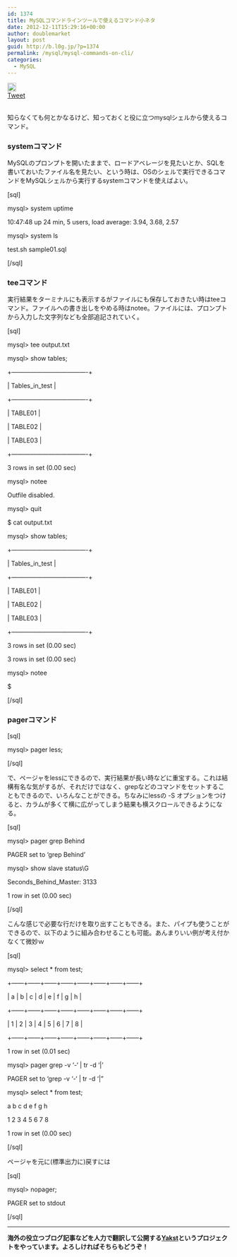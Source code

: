 ```yaml
---
id: 1374
title: MySQLコマンドラインツールで使えるコマンド小ネタ
date: 2012-12-11T15:29:16+00:00
author: doublemarket
layout: post
guid: http://b.l0g.jp/?p=1374
permalink: /mysql/mysql-commands-on-cli/
categories:
  - MySQL
---
```

<div class='wp_social_bookmarking_light'>
  <div class="wsbl_hatena_button">
    <a href="http://b.hatena.ne.jp/entry/http://b.l0g.jp/mysql/mysql-commands-on-cli/" class="hatena-bookmark-button" data-hatena-bookmark-title="MySQLコマンドラインツールで使えるコマンド小ネタ" data-hatena-bookmark-layout="standard" title="このエントリーをはてなブックマークに追加"> <img src="//b.hatena.ne.jp/images/entry-button/button-only@2x.png" alt="このエントリーをはてなブックマークに追加" width="20" height="20" style="border: none;" /></a>
  </div>
  
  <div class="wsbl_facebook_like">
    <div id="fb-root">
    </div><fb:like href="http://b.l0g.jp/mysql/mysql-commands-on-cli/" layout="button_count" action="like" width="100" share="false" show_faces="false" ></fb:like>
  </div>
  
  <div class="wsbl_twitter">
    <a href="https://twitter.com/share" class="twitter-share-button"{count} data-url="http://b.l0g.jp/mysql/mysql-commands-on-cli/" data-text="MySQLコマンドラインツールで使えるコマンド小ネタ" data-via="dblmkt " data-lang="ja">Tweet</a>
  </div>
  
  <div class="wsbl_google_plus_one">
    <g:plusone size="medium" annotation="none" href="http://b.l0g.jp/mysql/mysql-commands-on-cli/" ></g:plusone>
  </div>
</div>

<br class='wp_social_bookmarking_light_clear' />

知らなくても何とかなるけど、知っておくと役に立つmysqlシェルから使えるコマンド。

### systemコマンド

MySQLのプロンプトを開いたままで、ロードアベレージを見たいとか、SQLを書いておいたファイル名を見たい、という時は、OSのシェルで実行できるコマンドをMySQLシェルから実行するsystemコマンドを使えばよい。

[sql]
  
mysql> system uptime
  
10:47:48 up 24 min, 5 users, load average: 3.94, 3.68, 2.57

mysql> system ls
  
test.sh sample01.sql
  
[/sql]

### teeコマンド

実行結果をターミナルにも表示するがファイルにも保存しておきたい時はteeコマンド。ファイルへの書き出しをやめる時はnotee。ファイルには、プロンプトから入力した文字列なども全部追記されていく。

[sql]
  
mysql> tee output.txt
  
mysql> show tables;
  
+&#8212;&#8212;&#8212;&#8212;&#8212;&#8212;&#8212;&#8212;&#8212;&#8212;&#8212;&#8212;-+
  
| Tables\_in\_test |
  
+&#8212;&#8212;&#8212;&#8212;&#8212;&#8212;&#8212;&#8212;&#8212;&#8212;&#8212;&#8212;-+
  
| TABLE01 |
  
| TABLE02 |
  
| TABLE03 |
  
+&#8212;&#8212;&#8212;&#8212;&#8212;&#8212;&#8212;&#8212;&#8212;&#8212;&#8212;&#8212;-+
  
3 rows in set (0.00 sec)
  
mysql> notee
  
Outfile disabled.
  
mysql> quit

$ cat output.txt
  
mysql> show tables;
  
+&#8212;&#8212;&#8212;&#8212;&#8212;&#8212;&#8212;&#8212;&#8212;&#8212;&#8212;&#8212;-+
  
| Tables\_in\_test |
  
+&#8212;&#8212;&#8212;&#8212;&#8212;&#8212;&#8212;&#8212;&#8212;&#8212;&#8212;&#8212;-+
  
| TABLE01 |
  
| TABLE02 |
  
| TABLE03 |
  
+&#8212;&#8212;&#8212;&#8212;&#8212;&#8212;&#8212;&#8212;&#8212;&#8212;&#8212;&#8212;-+
  
3 rows in set (0.00 sec)
  
3 rows in set (0.00 sec)
  
mysql> notee
  
$
  
[/sql]

### pagerコマンド

[sql]
  
mysql> pager less;
  
[/sql]

で、ページャをlessにできるので、実行結果が長い時などに重宝する。これは結構有名な気がするが、それだけではなく、grepなどのコマンドをセットすることもできるので、いろんなことができる。ちなみにlessの -S オプションをつけると、カラムが多くて横に広がってしまう結果も横スクロールできるようになる。

[sql]
  
mysql> pager grep Behind
  
PAGER set to &#8216;grep Behind&#8217;
  
mysql> show slave status\G
  
Seconds\_Behind\_Master: 3133
  
1 row in set (0.00 sec)
  
[/sql]

こんな感じで必要な行だけを取り出すこともできる。また、パイプも使うことができるので、以下のように組み合わせることも可能。あんまりいい例が考え付かなくて微妙ｗ

[sql]
  
mysql> select * from test;
  
+&#8212;&#8212;+&#8212;&#8212;+&#8212;&#8212;+&#8212;&#8212;+&#8212;&#8212;+&#8212;&#8212;+&#8212;&#8212;+&#8212;&#8212;+
  
| a | b | c | d | e | f | g | h |
  
+&#8212;&#8212;+&#8212;&#8212;+&#8212;&#8212;+&#8212;&#8212;+&#8212;&#8212;+&#8212;&#8212;+&#8212;&#8212;+&#8212;&#8212;+
  
| 1 | 2 | 3 | 4 | 5 | 6 | 7 | 8 |
  
+&#8212;&#8212;+&#8212;&#8212;+&#8212;&#8212;+&#8212;&#8212;+&#8212;&#8212;+&#8212;&#8212;+&#8212;&#8212;+&#8212;&#8212;+
  
1 row in set (0.01 sec)

mysql> pager grep -v &#8216;-&#8216; | tr -d &#8216;|&#8217;
  
PAGER set to &#8216;grep -v &#8216;-&#8216; | tr -d &#8216;|&#8221;
  
mysql> select * from test;
  
a b c d e f g h
  
1 2 3 4 5 6 7 8
  
1 row in set (0.00 sec)
  
[/sql]

ページャを元に(標準出力に)戻すには

[sql]
  
mysql> nopager;
  
PAGER set to stdout
  
[/sql]



* * *

**海外の役立つブログ記事などを人力で翻訳して公開する[Yakst](https://yakst.com/ja)というプロジェクトをやっています。よろしければそちらもどうぞ！**